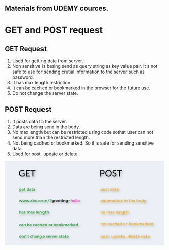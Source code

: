 ## Materials from UDEMY cources.

# GET and POST request
## GET Request
1. Used for getting data from server.
2. Non sensitive is besing send as query string as key value pair. It s not safe to use for sending crutial information to the server such as password.
3. It has max length restriction.
4. It can be cached or bookmarked in the browser for the future use.
5. Do not change the server state.

## POST Request
1. It posts data to the server.
2. Data are being send in the body.
3. No max length but can be restricted using code sothat user can not send more than the restricted length.
4. Not being cached or bookmarked. So it is safe for sending sensitive data.
5. Used for post, update or delete.

![GET and POST](https://github.com/atiqahammed/Learning-Blogs/blob/main/images/Screenshot%20from%202023-09-28%2001-50-58.png)
